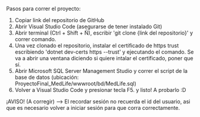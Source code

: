 Pasos para correr el proyecto:
1) Copiar link del repositorio de GitHub
2) Abrir Visual Studio Code (asegurarse de tener instalado Git)
3) Abrir terminal (Ctrl + Shift + Ñ), escribir 'git clone {link del repositorio}' y correr comando.
4) Una vez clonado el repositorio, instalar el certificado de https trust escribiendo 'dotnet dev-certs https --trust' y ejecutando el comando. Se va a abrir una ventana diciendo si quiere intalar el certificado, poner que sí.
5) Abrir Microsoft SQL Server Management Studio y correr el script de la base de datos (ubicación: ProyectoFinal_MedLife/wwwroot/bd/MedLife.sql)
6) Volver a Visual Studio Code y presionar tecla F5. y listo! A probarlo :D

¡AVISO! (A corregir) --> El recordar sesión no recuerda el id del usuario, asi que es necesario volver a iniciar sesión para que corra correctamente.